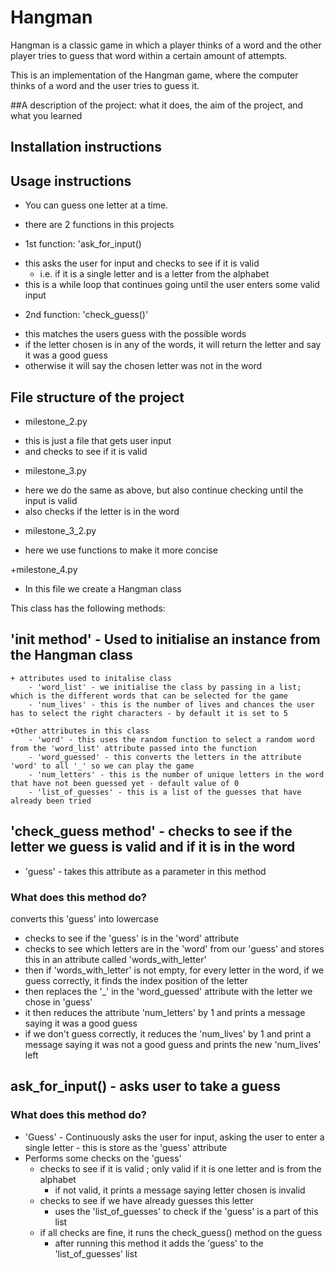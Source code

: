 # Hangman
Hangman is a classic game in which a player thinks of a word and the other player tries to guess that word within a certain amount of attempts.

This is an implementation of the Hangman game, where the computer thinks of a word and the user tries to guess it. 


##A description of the project: what it does, the aim of the project, and what you learned


## Installation instructions


## Usage instructions
- You can guess one letter at a time.

- there are 2 functions in this projects
+ 1st function: 'ask_for_input()
- this asks the user for input and checks to see if it is valid
    - i.e. if it is a single letter and is a letter from the alphabet
- this is a while loop that continues going until the user enters some valid input 

+ 2nd function: 'check_guess()'
- this matches the users guess with the possible words
- if the letter chosen is in any of the words, it will return the letter and say it was a good guess
- otherwise it will say the chosen letter was not in the word


## File structure of the project
+ milestone_2.py
- this is just a file that gets user input
- and checks to see if it is valid

+ milestone_3.py
- here we do the same as above, but also continue checking until the input is valid
- also checks if the letter is in the word 

+ milestone_3_2.py
- here we use functions to make it more concise

+milestone_4.py
- In this file we create a Hangman class 

This class has the following methods:
## '__init__ method' - Used to initialise an instance from the Hangman class 
    + attributes used to initalise class
        - 'word_list' - we initialise the class by passing in a list; which is the different words that can be selected for the game
        - 'num_lives' - this is the number of lives and chances the user has to select the right characters - by default it is set to 5
    
    +Other attributes in this class
        - 'word' - this uses the random function to select a random word from the 'word_list' attribute passed into the function
        - 'word_guessed' - this converts the letters in the attribute 'word' to all '_' so we can play the game
        - 'num_letters' - this is the number of unique letters in the word that have not been guessed yet - default value of 0
        - 'list_of_guesses' - this is a list of the guesses that have already been tried 


## 'check_guess method' - checks to see if the letter we guess is valid and if it is in the word 
- 'guess' - takes this attribute as a parameter in this method

### What does this method do? 
converts this 'guess' into lowercase 
- checks to see if the 'guess' is in the 'word' attribute
- checks to see which letters are in the 'word' from our 'guess' and stores this in an attribute called 'words_with_letter'
- then if 'words_with_letter' is not empty, for every letter in the word, if we guess correctly, it finds the index position of the letter
- then replaces the '_' in the 'word_guessed' attribute with the letter we chose in 'guess' 
- it then reduces the attribute 'num_letters' by 1 and prints a message saying it was a good guess
- if we don't guess correctly, it reduces the 'num_lives' by 1 and print a message saying it was not a good guess and prints the new 'num_lives' left


## ask_for_input() - asks user to take a guess

### What does this method do?
- 'Guess' - Continuously asks the user for input, asking the user to enter a single letter - this is store as the 'guess' attribute
- Performs some checks on the 'guess' 
    - checks to see if it is valid ; only valid if it is one letter and is from the alphabet
        -  if not valid, it prints a message saying letter chosen is invalid
    - checks to see if we have already guesses this letter
        - uses the 'list_of_guesses' to check if the 'guess' is a part of this list
    - if all checks are fine, it runs the check_guess() method on the guess 
        - after running this method it adds the 'guess' to the 'list_of_guesses' list 

